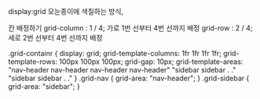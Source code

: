 display:grid
모눈종이에 색칠하는 방식,

칸 배정하기
grid-column : 1 / 4; 가로 1번 선부터 4번 선까지 배정
grid-row : 2 / 4; 세로 2번 선부터 4번 선까지 배정


.grid-containr {
    display: grid;
    grid-template-columns: 1fr 1fr 1fr 1fr;
    grid-template-rows: 100px 100px 100px;
    grid-gap: 10px;
    grid-template-areas:
    "nav-header nav-header nav-header nav-header"
    "sidebar sidebar . ."
    "sidebar sidebar . ."
}
.grid-nav {
    grid-area: "nav-header";
}
.grid-sidebar {
    grid-area: "sidebar";
}